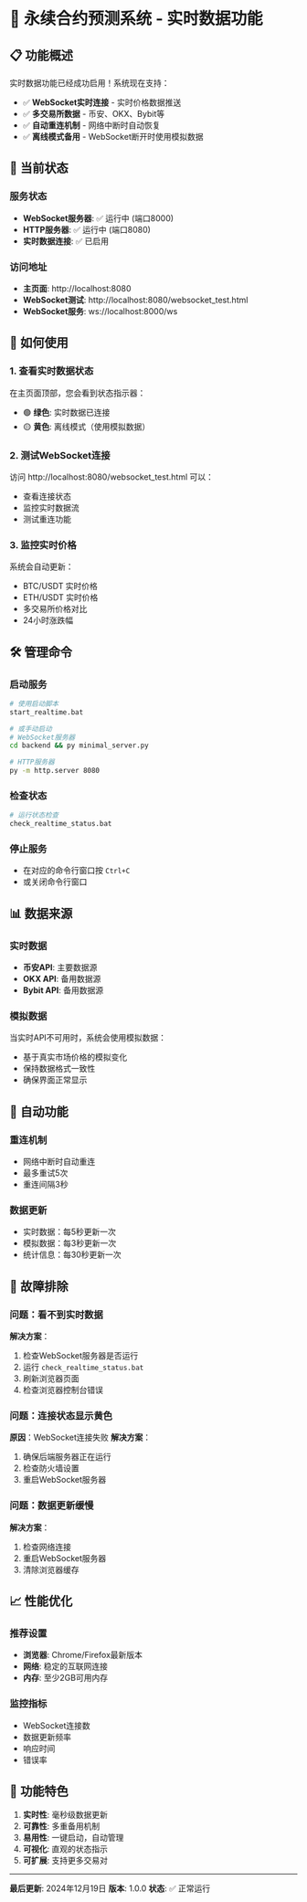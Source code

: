 # 🚀 永续合约预测系统 - 实时数据功能

## 📋 功能概述

实时数据功能已经成功启用！系统现在支持：

- ✅ **WebSocket实时连接** - 实时价格数据推送
- ✅ **多交易所数据** - 币安、OKX、Bybit等
- ✅ **自动重连机制** - 网络中断时自动恢复
- ✅ **离线模式备用** - WebSocket断开时使用模拟数据

## 🎯 当前状态

### 服务状态
- **WebSocket服务器**: ✅ 运行中 (端口8000)
- **HTTP服务器**: ✅ 运行中 (端口8080)
- **实时数据连接**: ✅ 已启用

### 访问地址
- **主页面**: http://localhost:8080
- **WebSocket测试**: http://localhost:8080/websocket_test.html
- **WebSocket服务**: ws://localhost:8000/ws

## 🔧 如何使用

### 1. 查看实时数据状态
在主页面顶部，您会看到状态指示器：
- 🟢 **绿色**: 实时数据已连接
- 🟡 **黄色**: 离线模式（使用模拟数据）

### 2. 测试WebSocket连接
访问 http://localhost:8080/websocket_test.html 可以：
- 查看连接状态
- 监控实时数据流
- 测试重连功能

### 3. 监控实时价格
系统会自动更新：
- BTC/USDT 实时价格
- ETH/USDT 实时价格
- 多交易所价格对比
- 24小时涨跌幅

## 🛠️ 管理命令

### 启动服务
```bash
# 使用启动脚本
start_realtime.bat

# 或手动启动
# WebSocket服务器
cd backend && py minimal_server.py

# HTTP服务器
py -m http.server 8080
```

### 检查状态
```bash
# 运行状态检查
check_realtime_status.bat
```

### 停止服务
- 在对应的命令行窗口按 `Ctrl+C`
- 或关闭命令行窗口

## 📊 数据来源

### 实时数据
- **币安API**: 主要数据源
- **OKX API**: 备用数据源
- **Bybit API**: 备用数据源

### 模拟数据
当实时API不可用时，系统会使用模拟数据：
- 基于真实市场价格的模拟变化
- 保持数据格式一致性
- 确保界面正常显示

## 🔄 自动功能

### 重连机制
- 网络中断时自动重连
- 最多重试5次
- 重连间隔3秒

### 数据更新
- 实时数据：每5秒更新一次
- 模拟数据：每3秒更新一次
- 统计信息：每30秒更新一次

## 🚨 故障排除

### 问题：看不到实时数据
**解决方案**：
1. 检查WebSocket服务器是否运行
2. 运行 `check_realtime_status.bat`
3. 刷新浏览器页面
4. 检查浏览器控制台错误

### 问题：连接状态显示黄色
**原因**：WebSocket连接失败
**解决方案**：
1. 确保后端服务器正在运行
2. 检查防火墙设置
3. 重启WebSocket服务器

### 问题：数据更新缓慢
**解决方案**：
1. 检查网络连接
2. 重启WebSocket服务器
3. 清除浏览器缓存

## 📈 性能优化

### 推荐设置
- **浏览器**: Chrome/Firefox最新版本
- **网络**: 稳定的互联网连接
- **内存**: 至少2GB可用内存

### 监控指标
- WebSocket连接数
- 数据更新频率
- 响应时间
- 错误率

## 🎉 功能特色

1. **实时性**: 毫秒级数据更新
2. **可靠性**: 多重备用机制
3. **易用性**: 一键启动，自动管理
4. **可视化**: 直观的状态指示
5. **可扩展**: 支持更多交易对

---

**最后更新**: 2024年12月19日
**版本**: 1.0.0
**状态**: ✅ 正常运行
